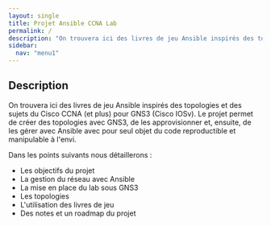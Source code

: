 ```yaml
---
layout: single
title: Projet Ansible CCNA Lab
permalink: /
description: "On trouvera ici des livres de jeu Ansible inspirés des topologies et des sujets du Cisco CCNA (et plus) pour GNS3 (Cisco IOSv). Le projet permet de créer des topologies avec GNS3, de les approvisionner et, ensuite, de les gérer avec Ansible avec pour seul objet du code reproductible et manipulable à l'envi."
sidebar:
  nav: "menu1"
---
```


## Description

On trouvera ici des livres de jeu Ansible inspirés des topologies et des sujets du Cisco CCNA (et plus) pour GNS3 (Cisco IOSv). Le projet permet de créer des topologies avec GNS3, de les approvisionner et, ensuite, de les gérer avec Ansible avec pour seul objet du code reproductible et manipulable à l'envi.

Dans les points suivants nous détaillerons :

- Les objectifs du projet
- La gestion du réseau avec Ansible
- La mise en place du lab sous GNS3
- Les topologies
- L'utilisation des livres de jeu
- Des notes et un roadmap du projet

